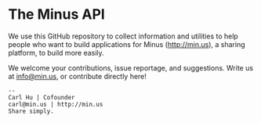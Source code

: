The Minus API
=============
We use this GitHub repository to collect information and utilities to help people who want to build applications for Minus (http://min.us), a sharing platform, to build more easily.

We welcome your contributions, issue reportage, and suggestions. Write us at info@min.us, or contribute directly here!

    -- 
    Carl Hu | Cofounder
    carl@min.us | http://min.us
    Share simply.

